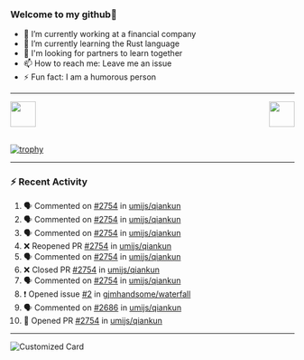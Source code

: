 ### Welcome to my github👋

- 🔭 I’m currently working at a financial company
- 🌱 I’m currently learning the Rust language
- 👯 I'm looking for partners to learn together
- 📫 How to reach me: Leave me an issue
- ⚡ Fun fact: I am a humorous person

---

<div style="display: flex;justify-content: space-between"> 
    <a href="https://github.com/gjmhandsome">
        <img width="45" src="https://github-readme-stats.vercel.app/api?username=gjmhandsome&show_icons=true&theme=radical&bg_color=30,e96443,904e95" />
    </a>
    <a href="https://github.com/gjmhandsome">
        <img width="45" src="https://github-readme-stats.vercel.app/api/top-langs/?username=gjmhandsome&layout=compact&theme=radical&bg_color=30,e96443,904e95" />
    </a>
</div>
<br>

[![trophy](https://github-profile-trophy.vercel.app/?username=gjmhandsome&theme=onedark)](https://github.com/gjmhandsome)

---

### :zap: Recent Activity

<!--START_SECTION:activity-->
1. 🗣 Commented on [#2754](https://github.com/umijs/qiankun/pull/2754#issuecomment-1822834704) in [umijs/qiankun](https://github.com/umijs/qiankun)
2. 🗣 Commented on [#2754](https://github.com/umijs/qiankun/pull/2754#issuecomment-1821992344) in [umijs/qiankun](https://github.com/umijs/qiankun)
3. 🗣 Commented on [#2754](https://github.com/umijs/qiankun/pull/2754#issuecomment-1807559389) in [umijs/qiankun](https://github.com/umijs/qiankun)
4. ❌ Reopened PR [#2754](https://github.com/umijs/qiankun/pull/2754) in [umijs/qiankun](https://github.com/umijs/qiankun)
5. 🗣 Commented on [#2754](https://github.com/umijs/qiankun/pull/2754#issuecomment-1777590223) in [umijs/qiankun](https://github.com/umijs/qiankun)
6. ❌ Closed PR [#2754](https://github.com/umijs/qiankun/pull/2754) in [umijs/qiankun](https://github.com/umijs/qiankun)
7. 🗣 Commented on [#2754](https://github.com/umijs/qiankun/pull/2754#issuecomment-1777589910) in [umijs/qiankun](https://github.com/umijs/qiankun)
8. ❗ Opened issue [#2](https://github.com/gjmhandsome/waterfall/issues/2) in [gjmhandsome/waterfall](https://github.com/gjmhandsome/waterfall)
9. 🗣 Commented on [#2686](https://github.com/umijs/qiankun/issues/2686#issuecomment-1775694235) in [umijs/qiankun](https://github.com/umijs/qiankun)
10. 💪 Opened PR [#2754](https://github.com/umijs/qiankun/pull/2754) in [umijs/qiankun](https://github.com/umijs/qiankun)
<!--END_SECTION:activity-->

---

![Customized Card](https://github-readme-stats.vercel.app/api/pin?username=gjmhandsome&repo=qiankun&title_color=fff&icon_color=f9f9f9&text_color=9f9f9f&bg_color=151515)
